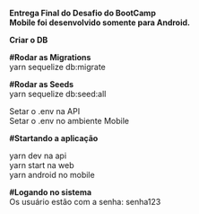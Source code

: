 <strong>Entrega Final do Desafio do BootCamp</strong><br>
<strong>Mobile foi desenvolvido somente para Android.</strong><br>

<strong>Criar o DB</strong><br>

<strong>#Rodar as Migrations</strong><br>
yarn sequelize db:migrate<br>


<strong>#Rodar as Seeds</strong><br>
yarn sequelize db:seed:all<br>


Setar o .env na API <br>
Setar o .env no ambiente Mobile<br>


<strong>#Startando a aplicação</strong><br>

yarn dev na api<br>
yarn start na web<br>
yarn android no mobile<br>

<strong>#Logando no sistema</strong><br>
Os usuário estão com a senha: senha123<br>

